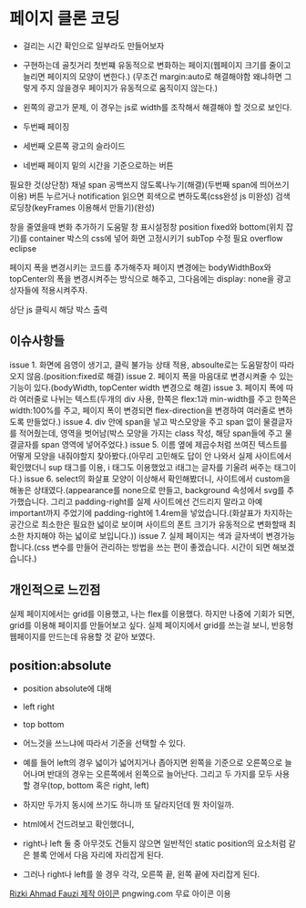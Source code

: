 # 페이지 클론 코딩

- 걸리는 시간 확인으로 일부라도 만들어보자

- 구현하는데 골칫거리 첫번쨰 유동적으로 변화하는 페이지(웹페이지 크기를 줄이고 늘리면 페이지의 모양이 변한다.) (무조건 margin:auto로 해결해야함 왜냐하면 그렇게 주지 않을경우 페이지가 유동적으로 움직이지 않는다.)
- 왼쪽의 광고가 문제, 이 경우는 js로 width를 조작해서 해결해야 할 것으로 보인다.

- 두번째 페이징
- 세번째 오른쪽 광고의 슬라이드
- 네번째 페이지 밑의 시간을 기준으로하는 버튼

필요한 것(상단창)
채널 span 공백쓰지 않도록나누기(해결)(두번째 span에 띄어쓰기 이용)
버튼 누르거나 notification 읽으면 회색으로 변하도록(css완성 js 미완성)
검색 로딩창(keyFrames 이용해서 만들기)(완성)

창을 줄였을때 변화 추가하기
도움말 창
표시설정창
position fixed와 bottom(위치 잡기)를 container 박스의 css에 넣어 화면 고정시키기
subTop 수정 필요 overflow eclipse

페이지 폭을 변경시키는 코드를 추가해주자
페이지 변경에는 bodyWidthBox와 topCenter의 폭을 변경시켜주는 방식으로 해주고, 그다음에는 display: none을 광고 상자들에 적용시켜주자.

상단 js
클릭시 해당 박스 출력

## 이슈사항들

issue 1. 화면에 음영이 생기고, 클릭 불가능 상태 적용, absoulte로는 도움말창이 따라오지 않음.(position:fixed로 해결)
issue 2. 페이지 폭을 마음대로 변경시켜줄 수 있는 기능이 있다.(bodyWidth, topCenter width 변경으로 해결)
issue 3. 페이지 폭에 따라 여러줄로 나뉘는 텍스트(두개의 div 사용, 한쪽은 flex:1과 min-width를 주고 한쪽은 width:100%를 주고, 페이지 폭이 변경되면 flex-direction을 변경하여 여러줄로 변하도록 만들었다.)
issue 4. div 안에 span을 넣고 박스모양을 주고 span 없이 물결글자를 적어줬는데, 영역을 벗어남(박스 모양을 가지는 class 작성, 해당 span들에 주고 물결글자를 span 영역에 넣어주었다.)
issue 5. 이름 옆에 제곱수처럼 쓰여진 텍스트를 어떻게 모양을 내줘야할지 찾아봤다.(아무리 고민해도 답이 안 나와서 실제 사이트에서 확인했더니 sup 태그를 이용, i 태그도 이용했었고 i태그는 글자를 기울려 써주는 태그이다.)
issue 6. select의 화살표 모양이 이상해서 확인해봤더니, 사이트에서 custom을 해놓은 상태였다.(appearance를 none으로 만들고, background 속성에서 svg를 추가했습니다. 그리고 padding-right를 실제 사이트에선 건드리지 말라고 아예 important까지 주었기에 padding-right에 1.4rem을 넣었습니다.(화살표가 차지하는 공간으로 최소한은 필요한 넓이로 보이며 사이트의 폰트 크기가 유동적으로 변화할때 최소한 차지해야 하는 넓이로 보입니다.))
issue 7. 실제 페이지는 색과 글자색이 변경가능합니다.(css 변수를 만들어 관리하는 방법을 쓰는 편이 좋겠습니다. 시간이 되면 해보겠습니다.)

## 개인적으로 느낀점

실제 페이지에서는 grid를 이용했고, 나는 flex를 이용했다. 하지만 나중에 기회가 되면, grid를 이용해 페이지를 만들어보고 싶다. 실제 페이지에서 grid를 쓰는걸 보니, 반응형 웹페이지를 만드는데 유용할 것 같아 보였다.

## position:absolute

- position absolute에 대해
- left right
- top bottom
- 어느것을 쓰느냐에 따라서 기준을 선택할 수 있다.
- 예를 들어 left의 경우 넓이가 넓어지거나 좁아지면 왼쪽을 기준으로 오른쪽으로 늘어나며 반대의 경우는 오른쪽에서 왼쪽으로 늘어난다. 그리고 두 가지를 모두 사용할 경우(top, bottom 혹은 right, left)

- 하지만 두가지 동시에 쓰기도 하니까 또 달라지던데 뭔 차이일까.
- html에서 건드려보고 확인했더니,
- right나 left 둘 중 아무것도 건들지 않으면 일반적인 static position의 요소처럼 같은 블록 안에서 다음 자리에 자리잡게 된다.
- 그러나 right나 left를 쓸 경우 각각, 오른쪽 끝, 왼쪽 끝에 자리잡게 된다.

<a href="https://kr.freepik.com/search#uuid=ea518db0-4f1f-452f-a1f9-b80d6a722ee9">Rizki Ahmad Fauzi 제작 아이콘</a>
pngwing.com 무료 아이콘 이용
